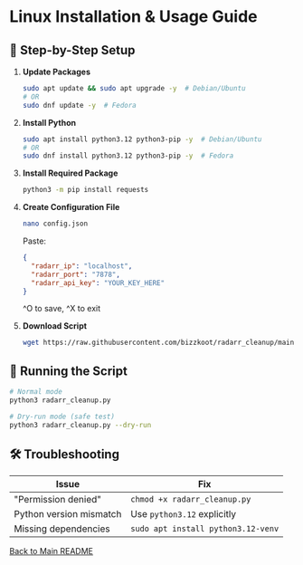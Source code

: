 # Linux Installation & Usage Guide

## 🐧 Step-by-Step Setup

1. **Update Packages**  
   ```bash
   sudo apt update && sudo apt upgrade -y  # Debian/Ubuntu
   # OR
   sudo dnf update -y  # Fedora
   ```

2. **Install Python**  
   ```bash
   sudo apt install python3.12 python3-pip -y  # Debian/Ubuntu
   # OR
   sudo dnf install python3.12 python3-pip -y  # Fedora
   ```

3. **Install Required Package**  
   ```bash
   python3 -m pip install requests
   ```

4. **Create Configuration File**  
   ```bash
   nano config.json
   ```
   Paste:
   ```json
   {
     "radarr_ip": "localhost",
     "radarr_port": "7878",
     "radarr_api_key": "YOUR_KEY_HERE"
   }
   ```
   ^O to save, ^X to exit

5. **Download Script**  
   ```bash
   wget https://raw.githubusercontent.com/bizzkoot/radarr_cleanup/main/radarr_cleanup.py
   ```

## 🏃 Running the Script
```bash
# Normal mode
python3 radarr_cleanup.py

# Dry-run mode (safe test)
python3 radarr_cleanup.py --dry-run
```

## 🛠️ Troubleshooting
| Issue | Fix |
|-------|-----|
| "Permission denied" | `chmod +x radarr_cleanup.py` |
| Python version mismatch | Use `python3.12` explicitly |
| Missing dependencies | `sudo apt install python3.12-venv` |

[Back to Main README](../README.md)
